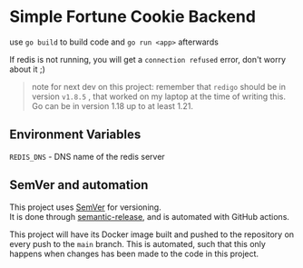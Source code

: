 # Simple Fortune Cookie Backend

use `go build` to build code and `go run <app>` afterwards

If redis is not running, you will get a `connection refused` error, don't worry about it ;)

> note for next dev on this project: remember that `redigo` should be in version `v1.8.5` , that worked on my laptop at the time of writing this. Go can be in version 1.18 up to at least 1.21. 

## Environment Variables

`REDIS_DNS` - DNS name of the redis server

## SemVer and automation

This project uses [SemVer](https://semver.org/) for versioning.    
It is done through [semantic-release](https://github.com/semantic-release/semantic-release), and is automated with GitHub actions.

This project will have its Docker image built and pushed to the repository on every push to the `main` branch. This is automated, such that this only happens when changes has been made to the code in this project.

